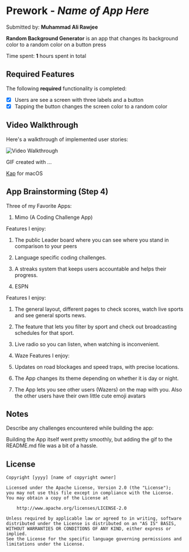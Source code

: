 # Prework - *Name of App Here*

Submitted by: **Muhammad Ali Rawjee**

**Random Background Generator** is an app that changes its background color to a random color on a button press

Time spent: **1** hours spent in total

## Required Features

The following **required** functionality is completed:

- [x] Users are see a screen with three labels and a button
- [x] Tapping the button changes the screen color to a random color
 
## Video Walkthrough

Here's a walkthrough of implemented user stories:

<img src='https://i.imgur.com/EllkHHC.gif' title='Video Walkthrough' width='' alt='Video Walkthrough' />

<!-- Replace this with whatever GIF tool you used! -->
GIF created with ...  

[Kap](https://getkap.co/) for macOS
<!-- Recommended tools:
[ScreenToGif](https://www.screentogif.com/) for Windows
[peek](https://github.com/phw/peek) for Linux. -->

## App Brainstorming (Step 4)
Three of my Favorite Apps: 

1. Mimo (A Coding Challenge App)

Features I enjoy:
1. The public Leader board where you can see where you stand in comparison to your peers
2. Language specific coding challenges.
3. A streaks system that keeps users accountable and helps their progress.

2. ESPN

Features I enjoy:
1. The general layout, different pages to check scores, watch live sports and see general sports news.
2. The feature that lets you filter by sport and check out broadcasting schedules for that sport.
3. Live radio so you can listen, when watching is inconvenient.

3. Waze
Features I enjoy:
1. Updates on road blockages and speed traps, with precise locations.
2. The App changes its theme depending on whether it is day or night.
3. The App lets you see other users (Wazers) on the map with you. Also the other users have their own little cute emoji avatars

## Notes

Describe any challenges encountered while building the app: 

Building the App itself went pretty smoothly, 
but adding the gif to the README.md file was a bit of a hassle.

## License

    Copyright [yyyy] [name of copyright owner]

    Licensed under the Apache License, Version 2.0 (the "License");
    you may not use this file except in compliance with the License.
    You may obtain a copy of the License at

        http://www.apache.org/licenses/LICENSE-2.0

    Unless required by applicable law or agreed to in writing, software
    distributed under the License is distributed on an "AS IS" BASIS,
    WITHOUT WARRANTIES OR CONDITIONS OF ANY KIND, either express or implied.
    See the License for the specific language governing permissions and
    limitations under the License.